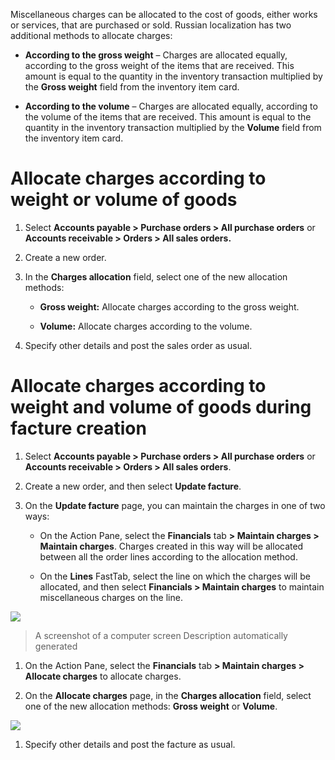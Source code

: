Miscellaneous charges can be allocated to the cost of goods, either works or
services, that are purchased or sold. Russian localization has two additional
methods to allocate charges:

-   **According to the gross weight** – Charges are allocated equally, according
    to the gross weight of the items that are received. This amount is equal to
    the quantity in the inventory transaction multiplied by the **Gross weight**
    field from the inventory item card.

-   **According to the volume** – Charges are allocated equally, according to
    the volume of the items that are received. This amount is equal to the
    quantity in the inventory transaction multiplied by the **Volume** field
    from the inventory item card.

Allocate charges according to weight or volume of goods
=======================================================

1.  Select **Accounts payable \> Purchase orders \> All purchase orders** or
    **Accounts receivable \> Orders \> All sales orders.**

2.  Create a new order.

3.  In the **Charges allocation** field, select one of the new allocation
    methods:

    -   **Gross weight:** Allocate charges according to the gross weight.

    -   **Volume:** Allocate charges according to the volume.

4.  Specify other details and post the sales order as usual.

Allocate charges according to weight and volume of goods during facture creation
================================================================================

1.  Select **Accounts payable \> Purchase orders \> All purchase orders** or
    **Accounts receivable \> Orders \> All sales orders**.

2.  Create a new order, and then select **Update facture**.

3.  On the **Update facture** page, you can maintain the charges in one of two
    ways:

    -   On the Action Pane, select the **Financials** tab **\> Maintain charges
        \> Maintain charges**. Charges created in this way will be allocated
        between all the order lines according to the allocation method.

    -   On the **Lines** FastTab, select the line on which the charges will be
        allocated, and then select **Financials \> Maintain charges** to
        maintain miscellaneous charges on the line.

![](media/b4677d0384278dd5590fba3fcd26f314.png)

>   A screenshot of a computer screen Description automatically generated

1.  On the Action Pane, select the **Financials** tab **\> Maintain charges \>
    Allocate charges** to allocate charges.

2.  On the **Allocate charges** page, in the **Charges allocation** field,
    select one of the new allocation methods: **Gross weight** or **Volume**.

![](media/87c90f0d6ed6f0237c06cb4b16a0e537.png)

1.  Specify other details and post the facture as usual.
